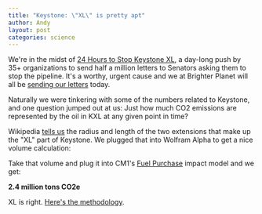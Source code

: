 ```yaml
---
title: "Keystone: \"XL\" is pretty apt"
author: Andy
layout: post
categories: science
---
```


We're in the midst of [24 Hours to Stop Keystone XL](http://act.350.org/sign/kxl/), a day-long push by 35+ organizations to send half a million letters to Senators asking them to stop the pipeline. It's a worthy, urgent cause and we at Brighter Planet will all be [sending our letters](http://act.350.org/sign/kxl/) today.

Naturally we were tinkering with some of the numbers related to Keystone, and one question jumped out at us: Just how much CO2 emissions are represented by the oil in KXL at any given point in time?

<!-- more start -->

Wikipedia [tells us](http://en.wikipedia.org/wiki/Keystone_Pipeline#Keystone_XL) the radius and length of the two extensions that make up the "XL" part of Keystone. We plugged that into Wolfram Alpha to get a nice volume calculation:

<script type="text/javascript" id="WolframAlphaScript7299150749347763fc2b9948645e89fa" src="http://www.wolframalpha.com/widget/widget.jsp?id=7299150749347763fc2b9948645e89fa"></script>

Take that volume and plug it into CM1's [Fuel Purchase](http://impact.brighterplanet.com/models/fuel_purchase) impact model and we get:

**2.4 million tons CO2e**

XL is right. [Here's the methodology](http://impact.brighterplanet.com/fuel_purchases?fuel_type=crude&volume=804400000).

<!-- more end -->
